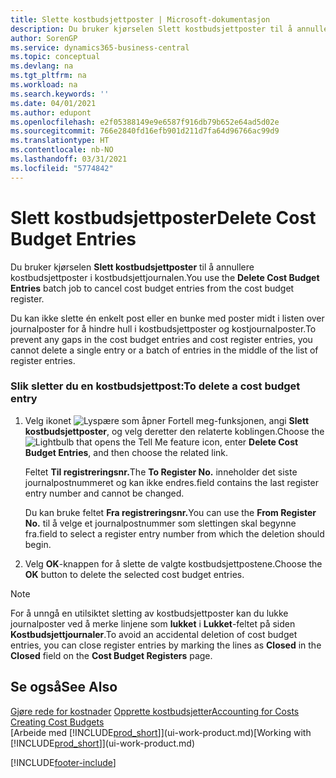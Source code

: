 ```yaml
---
title: Slette kostbudsjettposter | Microsoft-dokumentasjon
description: Du bruker kjørselen Slett kostbudsjettposter til å annullere kostbudsjettposter i kostbudsjettjournalen.
author: SorenGP
ms.service: dynamics365-business-central
ms.topic: conceptual
ms.devlang: na
ms.tgt_pltfrm: na
ms.workload: na
ms.search.keywords: ''
ms.date: 04/01/2021
ms.author: edupont
ms.openlocfilehash: e2f05388149e9e6587f916db79b652e64ad5d02e
ms.sourcegitcommit: 766e2840fd16efb901d211d7fa64d96766ac99d9
ms.translationtype: HT
ms.contentlocale: nb-NO
ms.lasthandoff: 03/31/2021
ms.locfileid: "5774842"
---
```

# <a name="delete-cost-budget-entries"></a><span data-ttu-id="6b276-103">Slett kostbudsjettposter</span><span class="sxs-lookup"><span data-stu-id="6b276-103">Delete Cost Budget Entries</span></span>
<span data-ttu-id="6b276-104">Du bruker kjørselen **Slett kostbudsjettposter** til å annullere kostbudsjettposter i kostbudsjettjournalen.</span><span class="sxs-lookup"><span data-stu-id="6b276-104">You use the **Delete Cost Budget Entries** batch job to cancel cost budget entries from the cost budget register.</span></span>  

<span data-ttu-id="6b276-105">Du kan ikke slette én enkelt post eller en bunke med poster midt i listen over journalposter for å hindre hull i kostbudsjettposter og kostjournalposter.</span><span class="sxs-lookup"><span data-stu-id="6b276-105">To prevent any gaps in the cost budget entries and cost register entries, you cannot delete a single entry or a batch of entries in the middle of the list of register entries.</span></span>  

### <a name="to-delete-a-cost-budget-entry"></a><span data-ttu-id="6b276-106">Slik sletter du en kostbudsjettpost:</span><span class="sxs-lookup"><span data-stu-id="6b276-106">To delete a cost budget entry</span></span>  

1.  <span data-ttu-id="6b276-107">Velg ikonet ![Lyspære som åpner Fortell meg-funksjonen](media/ui-search/search_small.png "Fortell hva du vil gjøre"), angi **Slett kostbudsjettposter**, og velg deretter den relaterte koblingen.</span><span class="sxs-lookup"><span data-stu-id="6b276-107">Choose the ![Lightbulb that opens the Tell Me feature](media/ui-search/search_small.png "Tell me what you want to do") icon, enter **Delete Cost Budget Entries**, and then choose the related link.</span></span>  

    <span data-ttu-id="6b276-108">Feltet **Til registreringsnr.**</span><span class="sxs-lookup"><span data-stu-id="6b276-108">The **To Register No.**</span></span> <span data-ttu-id="6b276-109">inneholder det siste journalpostnummeret og kan ikke endres.</span><span class="sxs-lookup"><span data-stu-id="6b276-109">field contains the last register entry number and cannot be changed.</span></span>  

    <span data-ttu-id="6b276-110">Du kan bruke feltet **Fra registreringsnr.**</span><span class="sxs-lookup"><span data-stu-id="6b276-110">You can use the **From Register No.**</span></span> <span data-ttu-id="6b276-111">til å velge et journalpostnummer som slettingen skal begynne fra.</span><span class="sxs-lookup"><span data-stu-id="6b276-111">field to select a register entry number from which the deletion should begin.</span></span>  
2.  <span data-ttu-id="6b276-112">Velg **OK**-knappen for å slette de valgte kostbudsjettpostene.</span><span class="sxs-lookup"><span data-stu-id="6b276-112">Choose the **OK** button to delete the selected cost budget entries.</span></span>  

> [!NOTE]  
>  <span data-ttu-id="6b276-113">For å unngå en utilsiktet sletting av kostbudsjettposter kan du lukke journalposter ved å merke linjene som **lukket** i **Lukket**-feltet på siden **Kostbudsjettjournaler**.</span><span class="sxs-lookup"><span data-stu-id="6b276-113">To avoid an accidental deletion of cost budget entries, you can close register entries by marking the lines as **Closed** in the **Closed** field on the **Cost Budget Registers** page.</span></span>  

## <a name="see-also"></a><span data-ttu-id="6b276-114">Se også</span><span class="sxs-lookup"><span data-stu-id="6b276-114">See Also</span></span>  
<span data-ttu-id="6b276-115">[Gjøre rede for kostnader](finance-manage-cost-accounting.md)
[Opprette kostbudsjetter](finance-create-cost-budgets.md)</span><span class="sxs-lookup"><span data-stu-id="6b276-115">[Accounting for Costs](finance-manage-cost-accounting.md)
[Creating Cost Budgets](finance-create-cost-budgets.md)</span></span>  
<span data-ttu-id="6b276-116">[Arbeide med [!INCLUDE[prod_short](includes/prod_short.md)]](ui-work-product.md)</span><span class="sxs-lookup"><span data-stu-id="6b276-116">[Working with [!INCLUDE[prod_short](includes/prod_short.md)]](ui-work-product.md)</span></span>


[!INCLUDE[footer-include](includes/footer-banner.md)]